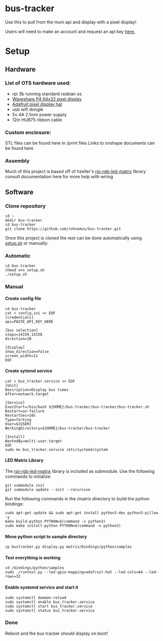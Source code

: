 # bus-tracker

Use this to pull from the muni api and display with a pixel display!

Users will need to make an account and request an api key [here.](https://511.org/open-data/token)
  
# Setup
## Hardware
### List of OTS hardware used:
 - rpi 3b running standard rasbian os
 - [Waveshare P4 64x32 pixel display](https://www.waveshare.com/RGB-Matrix-P4-64x32.htm)
 - [Adafruit pixel display hat](https://www.adafruit.com/product/2345)
 - usb wifi dongle
 - 5v 4A 2.1mm power supply
 - 12in HUB75 ribbon cable
 
 ### Custom enclosure:
 STL files can be found here in /print files
 Links to onshape documents can be found here
 
 ### Assembly
Much of this project is based off of hzeller's [rpi-rgb-led-matrix](https://github.com/hzeller/rpi-rgb-led-matrix) library consult documentation here for more help with wiring

## Software
### Clone repository
```
cd ~
mkdir bus-tracker
cd bus-tracker
git clone https://github.com/rohnemus/bus-tracker.git
```

Once this project is cloned the rest can be done automatically using [setup.sh](https://github.com/rohnemus/bus-tracker/blob/main/setup.sh) or manually:
### Automatic
```
cd bus-tracker
chmod u+x setup.sh
./setup.sh
```

### Manual
#### Create config file
```
cd bus-tracker
cat > config.ini << EOF
[credentials]
api=PASTE_API_KEY_HERE

[bus selection]
stops=14159,14158
direction=IB

[display]
show_direction=False
screen_width=11
EOF
```
#### Create sytemd service
```
cat > bus_tracker.service << EOF
[Unit]
Description=Display bus times
After=network.target

[Service]
ExecStart=/bin/bash ${HOME}/bus-tracker/bus-tracker/bus-tracker.sh
Restart=on-failure
RestartSec=10s
Type=forking
User=${USER}
WorkingDirectory=${HOME}/bus-tracker/bus-tracker

[Install]
WantedBy=multi-user.target
EOF
sudo mv bus_tracker.service /etc/systemd/system
```

#### LED Matrix Library
The [rpi-rgb-led-matrix](https://github.com/hzeller/rpi-rgb-led-matrix) library is included as submodule. Use the following commands to initialize:

```
git submodule init
git submodule update --init --recursive
```

Run the following commands in the /matrix directory to build the python bindings:

```
sudo apt-get update && sudo apt-get install python3-dev python3-pillow -y
make build-python PYTHON=$(command -v python3)
sudo make install-python PYTHON=$(command -v python3)
```

#### Move python script to sample directory
```
cp bustracker.py display.py matrix/bindings/python/samples
```

#### Test everything is working

```
cd /bindings/python/samples
sudo ./runtext.py --led-gpio-mapping=adafruit-hat --led-cols=64 --led-rows=32
```

#### Enable systemd service and start it
```
sudo systemctl daemon-reload
sudo systemctl enable bus_tracker.service 
sudo systemctl start bus_tracker.service 
sudo systemctl status bus_tracker.service
```

### Done
Reboot and the bus tracker should display on boot!
